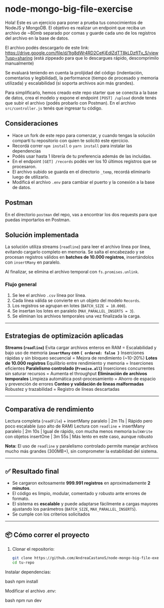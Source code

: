 # node-mongo-big-file-exercise

Hola! Este es un ejercicio para poner a prueba tus conocimientos de NodeJS y MongoDB. El objetivo es realizar un endpoint que reciba un archivo de ~80mb separado por comas y guarde cada uno de los registros del archivo en la base de datos.

El archivo podés descargarlo de este link:
https://drive.google.com/file/d/1tg8dWr4RD2CeKjEdlZdTT8kLDzfITv_S/view?usp=sharing
(está zippeado para que lo descargues rápido, descomprimilo manualmente)

Se evaluará teniendo en cuenta la prolijidad del código (indentación, comentarios y legibilidad), la performance (tiempo de procesado y memoria utilizada) y escalabilidad (si soporta archivos aún más grandes).

Para simplificarlo, hemos creado este repo starter que se conecta a la base de datos, crea el modelo y expone el endpoint `[POST] /upload` donde tenés que subir el archivo (podés probarlo con Postman). En el archivo `src/controller.js` tenés que ingresar tu código.

## Consideraciones

- Hace un fork de este repo para comenzar, y cuando tengas la solución compartí tu repositorio con quien te solicitó este ejercicio.
- Recordá correr `npm install` o `yarn install` para instalar las dependencias
- Podés usar hasta 1 librería de tu preferencia además de las incluídas.
- En el endpoint `[GET] /records` podés ver los 10 últimos registros que se procesaron.
- El archivo subido se guarda en el directorio `_temp`, recordá eliminarlo luego de utilizarlo.
- Modificá el archivo `.env` para cambiar el puerto y la conexión a la base de datos.

## Postman
En el directorio `postman` del repo, vas a encontrar los dos requests para que puedas importarlos en Postman.

## Solución implementada

La solución utiliza streams (`readline`) para leer el archivo línea por línea, evitando cargarlo completo en memoria. Se salta el encabezado y se procesan registros válidos en **batches de 10.000 registros**, insertándolos con `insertMany` en paralelo.

Al finalizar, se elimina el archivo temporal con `fs.promises.unlink`.

### Flujo general

1. Se lee el archivo `.csv` línea por línea.
2. Cada línea válida se convierte en un objeto del modelo `Records`.
3. Los registros se agrupan en lotes (`BATCH_SIZE = 10.000`).
4. Se insertan los lotes en paralelo (`MAX_PARALLEL_INSERTS = 3`).
5. Se eliminan los archivos temporales una vez finalizada la carga.

---

##  Estrategias de optimización aplicadas

 **Streams (`readline`)**  Evita cargar archivos enteros en RAM = Escalabilidad y bajo uso de memoria 
 **`insertMany` con `{ ordered: false }`** Inserciones rápidas y sin bloqueo secuencial =  Mejora de rendimiento (~10-20%) 
 **Lotes de 10.000 registros**  Equilibrio entre rendimiento y memoria = Inserciones eficientes
 **Paralelismo controlado (`Promise.all`)**  Inserciones concurrentes sin saturar recursos = Aumenta el throughput
 **Eliminación de archivos temporales**  Limpieza automática post-procesamiento = Ahorro de espacio y prevención de errores 
 **Conteo y validación de líneas malformadas**  Robustez y trazabilidad = Registro de líneas descartadas 

---

## Comparativa de rendimiento

 Lectura completa (`readFile`) + insertMany paralelo |  2m 11s | Rápido pero poco escalable (uso alto de RAM) 
 Lectura con `readline` + insertMany paralelo | 2m 10s | Igual de rápido, con mucha menos memoria 
 `bulkWrite` con objetos insertOne | 3m 55s | Más lento en este caso, aunque robusto 

 **Nota:** El uso de `readline` y paralelismo controlado permite manejar archivos mucho más grandes (300MB+), sin comprometer la estabilidad del sistema.

---

## ✅ Resultado final

- Se cargaron exitosamente **999.991 registros** en aproximadamente **2 minutos**.
- El código es limpio, modular, comentado y robusto ante errores de formato.
- El sistema es **escalable** y puede adaptarse fácilmente a cargas mayores ajustando los parámetros (`BATCH_SIZE`, `MAX_PARALLEL_INSERTS`).
- Se cumple con los criterios solicitados

---

## 📦 Cómo correr el proyecto

1. Clonar el repositorio:
   ```bash
   git clone https://github.com/AndreaCastanoS/node-mongo-big-file-exercise.git
   cd tu-repo
Instalar dependencias:

bash
npm install

Modificar el archivo .env:


bash
npm run dev
